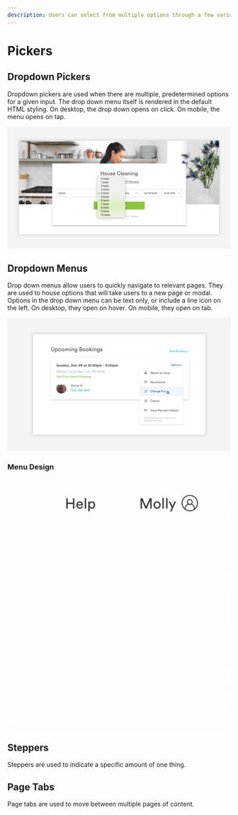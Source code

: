 ```yaml
---
description: Users can select from multiple options through a few various selector UI.
---
```


# Pickers

## Dropdown Pickers

Dropdown pickers are used when there are multiple, predetermined options for a given input. The drop down menu itself is rendered in the default HTML styling. On desktop, the drop down opens on click. On mobile, the menu opens on tap. 

![](../.gitbook/assets/drop-down-picker.png)

## Dropdown Menus

Drop down menus allow users to quickly navigate to relevant pages. They are used to house options that will take users to a new page or modal. Options in the drop down menu can be text only, or include a line icon on the left. On desktop, they open on hover. On mobile, they open on tab. 

![](../.gitbook/assets/dropdown-menu%20%281%29.png)

### Menu Design

![](../.gitbook/assets/dropdown-menu.gif)

## Steppers

Steppers are used to indicate a specific amount of one thing. 

## Page Tabs

Page tabs are used to move between multiple pages of content. 

